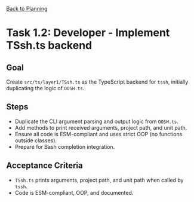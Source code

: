 <!--
SPDX-License-Identifier: AGPL-3.0-only + AI-GPL-Addendum
Copyright (c) 2025 The Web4Articles Authors
Copyleft: See AGPLv3 (./LICENSE) and AI-GPL Addendum (./AI-GPL.md)
Backlinks: /LICENSE , /AI-GPL.md
Use of `scrum.pmo` roles/process docs with AI is subject to AI-GPL copyleft unless dual-licensed.
-->

[Back to Planning](./planning.md)

# Task 1.2: Developer - Implement TSsh.ts backend

## Goal
Create `src/ts/layer1/TSsh.ts` as the TypeScript backend for `tssh`, initially duplicating the logic of `OOSH.ts`.

## Steps
- Duplicate the CLI argument parsing and output logic from `OOSH.ts`.
- Add methods to print received arguments, project path, and unit path.
- Ensure all code is ESM-compliant and uses strict OOP (no functions outside classes).
- Prepare for Bash completion integration.

## Acceptance Criteria
- `TSsh.ts` prints arguments, project path, and unit path when called by `tssh`.
- Code is ESM-compliant, OOP, and documented.
